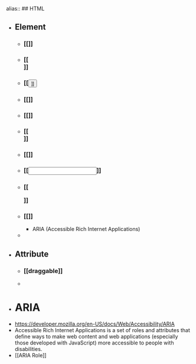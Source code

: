 alias:: ## HTML

- ## Element
	- ### [[<a>]]
	- ### [[<div>]]
	- ### [[<button>]]
	- ### [[<span>]]
	- ### [[<text>]]
	- ### [[<form>]]
	- ### [[<img>]]
	- ### [[<input>]]
	- ### [[<p>]]
	- ### [[<aria>]]
		- ARIA (Accessible Rich Internet Applications)
	-
- ## Attribute
	- ### [[draggable]]
	-
- # ARIA
- https://developer.mozilla.org/en-US/docs/Web/Accessibility/ARIA
- Accessible Rich Internet Applications is a set of roles and attributes
   that define ways to make web content and web applications (especially 
  those developed with JavaScript) more accessible to people with 
  disabilities.
- [[ARIA Role]]